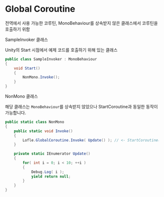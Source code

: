 # Global Coroutine

전역에서 사용 가능한 코루틴,
MonoBehaviour를 상속받지 않은 클래스에서 코루틴을 호출하기 위함

SampleInvoker 클래스

Unity의 Start 시점에서 예제 코드를 호출하기 위해 있는 클래스

```csharp
public class SampleInvoker : MonoBehaviour
{
    void Start()
    {
        NonMono.Invoke();
    }
}
```

NonMono 클래스

해당 클래스는 `MonoBehaviour`를 상속받지 않았으나 StartCoroutine과 동일한 동작이 가능합니다.

``` csharp
public static class NonMono
{
    public static void Invoke()
    {
        Lofle.GlobalCoroutine.Invoke( Update() ); // <- StartCoroutine과 동일
    }
	
    private static IEnumerator Update()
    {
        for( int i = 0; i < 10; ++i )
        {
            Debug.Log( i );
            yield return null;
        }
    }
}
```